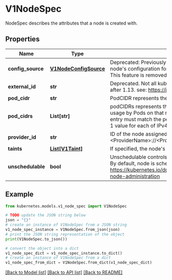 # V1NodeSpec

NodeSpec describes the attributes that a node is created with.

## Properties

Name | Type | Description | Notes
------------ | ------------- | ------------- | -------------
**config_source** | [**V1NodeConfigSource**](V1NodeConfigSource.md) | Deprecated: Previously used to specify the source of the node&#39;s configuration for the DynamicKubeletConfig feature. This feature is removed. | [optional] 
**external_id** | **str** | Deprecated. Not all kubelets will set this field. Remove field after 1.13. see: https://issues.k8s.io/61966 | [optional] 
**pod_cidr** | **str** | PodCIDR represents the pod IP range assigned to the node. | [optional] 
**pod_cidrs** | **List[str]** | podCIDRs represents the IP ranges assigned to the node for usage by Pods on that node. If this field is specified, the 0th entry must match the podCIDR field. It may contain at most 1 value for each of IPv4 and IPv6. | [optional] 
**provider_id** | **str** | ID of the node assigned by the cloud provider in the format: &lt;ProviderName&gt;://&lt;ProviderSpecificNodeID&gt; | [optional] 
**taints** | [**List[V1Taint]**](V1Taint.md) | If specified, the node&#39;s taints. | [optional] 
**unschedulable** | **bool** | Unschedulable controls node schedulability of new pods. By default, node is schedulable. More info: https://kubernetes.io/docs/concepts/nodes/node/#manual-node-administration | [optional] 

## Example

```python
from kubernetes.models.v1_node_spec import V1NodeSpec

# TODO update the JSON string below
json = "{}"
# create an instance of V1NodeSpec from a JSON string
v1_node_spec_instance = V1NodeSpec.from_json(json)
# print the JSON string representation of the object
print(V1NodeSpec.to_json())

# convert the object into a dict
v1_node_spec_dict = v1_node_spec_instance.to_dict()
# create an instance of V1NodeSpec from a dict
v1_node_spec_from_dict = V1NodeSpec.from_dict(v1_node_spec_dict)
```
[[Back to Model list]](../README.md#documentation-for-models) [[Back to API list]](../README.md#documentation-for-api-endpoints) [[Back to README]](../README.md)


